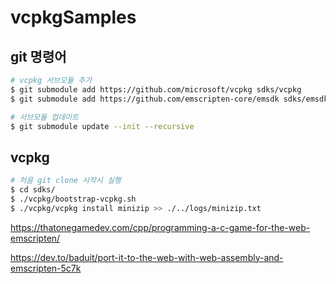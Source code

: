 # vcpkgSamples

## git 명령어
```bash
# vcpkg 서브모듈 추가
$ git submodule add https://github.com/microsoft/vcpkg sdks/vcpkg
$ git submodule add https://github.com/emscripten-core/emsdk sdks/emsdk

# 서브모듈 업데이트
$ git submodule update --init --recursive
```

## vcpkg 
```bash
# 처음 git clone 시작시 실행
$ cd sdks/    
$ ./vcpkg/bootstrap-vcpkg.sh
$ ./vcpkg/vcpkg install minizip >> ./../logs/minizip.txt
```
https://thatonegamedev.com/cpp/programming-a-c-game-for-the-web-emscripten/

https://dev.to/baduit/port-it-to-the-web-with-web-assembly-and-emscripten-5c7k